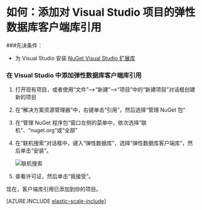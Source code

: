 <properties 
	pageTitle="将 Azure SQL DB 灵活扩展引用添加到 Visual Studio 项目" 
	description="如何使用 Nuget 将灵活扩展 API 的 .NET 引用添加到 Visual Studio 项目。" 
	services="sql-database" 
	documentationCenter="" 
	manager="jeffreyg" 
	authors="sidneyh" 
	editor=""/>

<tags 
	ms.service="sql-database" 
	ms.date="07/24/2015" 
	wacn.date=""/>

# 如何：添加对 Visual Studio 项目的弹性数据库客户端库引用 

###先决条件： 

- 为 Visual Studio 安装 [NuGet Visual Studio 扩展库](http://docs.nuget.org/docs/start-here/installing-nuget) 

### 在 Visual Studio 中添加弹性数据库客户端库引用 

1. 打开现有项目，或者使用“文件”-->“新建”-->“项目”中的“新建项目”对话框创建新的项目 
2. 在“解决方案资源管理器”中，右键单击“引用”，然后选择“管理 NuGet 包”
3. 在“管理 NuGet 程序包”窗口左侧的菜单中，依次选择“联机”、“nuget.org”或“全部” 
4. 在“联机搜索”对话框中，键入“弹性数据库”，选择“弹性数据库客户端库”，然后单击“安装”。

	![联机搜索][1]
4. 查看许可证，然后单击“我接受”。 

现在，客户端库引用已添加到你的项目。

[AZURE.INCLUDE [elastic-scale-include](../../includes/elastic-scale-include.md)]

<!--Image references-->
[1]: ./media/sql-database-elastic-scale-add-references-visual-studio/search-online.png
<!--anchors-->

<!---HONumber=69-->